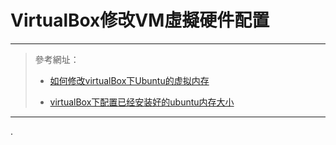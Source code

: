 # VirtualBox修改VM虛擬硬件配置

****

> 參考網址：
> 
> * [如何修改virtualBox下Ubuntu的虚拟内存](https://blog.csdn.net/biping0103/article/details/54962191)
> 
> * [virtualBox下配置已经安装好的ubuntu内存大小](https://blog.csdn.net/xinyuwuxian/article/details/9176365)
>

****

.